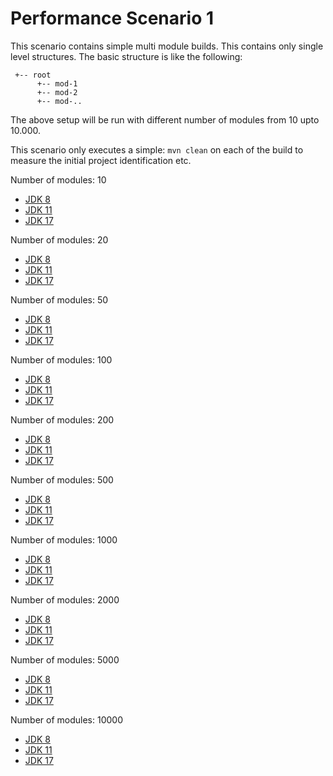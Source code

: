 # Performance Scenario 1

This scenario contains simple multi module builds. This contains only single
level structures. The basic structure is like the following:

```
 +-- root
      +-- mod-1
      +-- mod-2
      +-- mod-..
```
The above setup will be run with different number of modules from 10 upto 10.000.

This scenario only executes a simple: `mvn clean` on each of the build
to measure the initial project identification etc.

Number of modules: 10

 * [JDK 8](./results-JDK8-10.html)
 * [JDK 11](./results-JDK11-10.html)
 * [JDK 17](./results-JDK17-10.html)
 
Number of modules: 20

 * [JDK 8](./results-JDK8-20.html)
 * [JDK 11](./results-JDK11-20.html)
 * [JDK 17](./results-JDK17-20.html)

Number of modules: 50

* [JDK 8](./results-JDK8-50.html)
* [JDK 11](./results-JDK11-50.html)
* [JDK 17](./results-JDK17-50.html)

Number of modules: 100

* [JDK 8](./results-JDK8-100.html)
* [JDK 11](./results-JDK11-100.html)
* [JDK 17](./results-JDK17-100.html)

Number of modules: 200

* [JDK 8](./results-JDK8-200.html)
* [JDK 11](./results-JDK11-200.html)
* [JDK 17](./results-JDK17-200.html)

Number of modules: 500

* [JDK 8](./results-JDK8-500.html)
* [JDK 11](./results-JDK11-500.html)
* [JDK 17](./results-JDK17-500.html)

Number of modules: 1000

* [JDK 8](./results-JDK8-1000.html)
* [JDK 11](./results-JDK11-1000.html)
* [JDK 17](./results-JDK17-1000.html)

Number of modules: 2000

* [JDK 8](./results-JDK8-2000.html)
* [JDK 11](./results-JDK11-2000.html)
* [JDK 17](./results-JDK17-2000.html)

Number of modules: 5000

* [JDK 8](./results-JDK8-5000.html)
* [JDK 11](./results-JDK11-5000.html)
* [JDK 17](./results-JDK17-5000.html)


Number of modules: 10000

* [JDK 8](./results-JDK8-10000.html)
* [JDK 11](./results-JDK11-10000.html)
* [JDK 17](./results-JDK17-10000.html)


